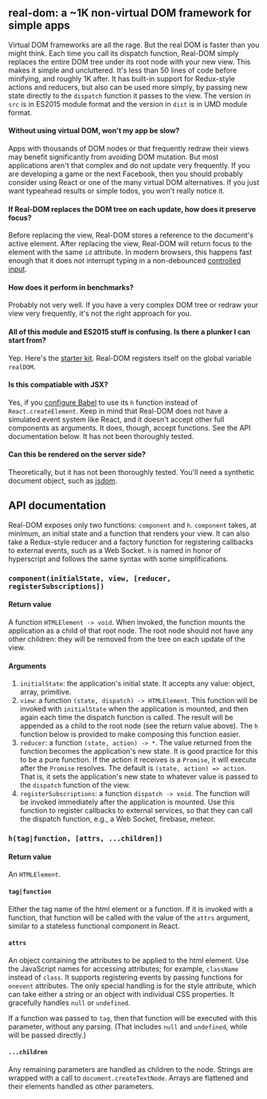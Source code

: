 ## real-dom: a ~1K non-virtual DOM framework for simple apps

Virtual DOM frameworks are all the rage. But the real DOM is faster than you might think. Each time you call its dispatch function, Real-DOM simply replaces the entire DOM tree under its root node with your new view. This makes it simple and uncluttered. It's less than 50 lines of code before minifying, and roughly 1K after. It has built-in support for Redux-style actions and reducers, but also can be used more simply, by passing new state directly to the `dispatch` function it passes to the view. The version in `src` is in ES2015 module format and the version in `dist` is in UMD module format.

#### Without using virtual DOM, won't my app be slow?
Apps with thousands of DOM nodes or that frequently redraw their views may benefit significantly from avoiding DOM mutation. But most applications aren't that complex and do not update very frequently. If you are developing a game or the next Facebook, then you should probably consider using React or one of the many virtual DOM alternatives. If you just want typeahead results or simple todos, you won't really notice it.

#### If Real-DOM replaces the DOM tree on each update, how does it preserve focus?
Before replacing the view, Real-DOM stores a reference to the document's active element. After replacing the view, Real-DOM will return focus to the element with the same `id` attribute. In modern browsers, this happens fast enough that it does not interrupt typing in a non-debounced [controlled input](https://facebook.github.io/react/docs/forms.html#controlled-components).

#### How does it perform in benchmarks?
Probably not very well. If you have a very complex DOM tree or redraw your view very frequently, it's not the right approach for you.

#### All of this module and ES2015 stuff is confusing. Is there a plunker I can start from?
Yep. Here's the [starter kit](https://plnkr.co/edit/yZv9QCX5GDkhb1fMDbQC). Real-DOM registers itself on the global variable `realDOM`.

#### Is this compatiable with JSX?
Yes, if you [configure Babel](https://babeljs.io/docs/plugins/transform-react-jsx/) to use its `h` function instead of `React.createElement`. Keep in mind that Real-DOM does not have a simulated event system like React, and it doesn't accept other full components as arguments. It does, though, accept functions. See the API documentation below. It has not been thoroughly tested.

#### Can this be rendered on the server side?
Theoretically, but it has not been thoroughly tested. You'll need a synthetic document object, such as [jsdom](https://github.com/tmpvar/jsdom).

## API documentation
Real-DOM exposes only two functions: `component` and `h`. `component` takes, at minimum, an initial state and a function that renders your view. It can also take a Redux-style reducer and a factory function for registering callbacks to external events, such as a Web Socket. `h` is named in honor of hyperscript and follows the same syntax with some simplifications.

### `component(initialState, view, [reducer, registerSubscriptions])`

#### Return value
A function `HTMLElement -> void`. When invoked, the function mounts the application as a child of that root node. The root node should not have any other children: they will be removed from the tree on each update of the view.

#### Arguments
1. `initialState`: the application's initial state. It accepts any value: object, array, primitive.
2. `view`: a function `(state, dispatch) -> HTMLElement`. This function will be invoked with `initialState` when the application is mounted, and then again each time the dispatch function is called. The result will be appended as a child to the root node (see the return value above). The `h` function below is provided to make composing this function easier.
3. `reducer`: a function `(state, action) -> *`. The value returned from the function becomes the application's new state. It is good practice for this to be a pure function. If the action it receives is a `Promise`, it will execute after the `Promise` resolves.  The default is `(state, action) => action`. That is, it sets the application's new state to whatever value is passed to the `dispatch` function of the view.
4. `registerSubscriptions`: a function `dispatch -> void`. The function will be invoked immediately after the application is mounted. Use this function to register callbacks to external services, so that they can call the dispatch function, e.g., a Web Socket, firebase, meteor.

### `h(tag|function, [attrs, ...children])`
#### Return value
An `HTMLElement`.

#### `tag|function`
Either the tag name of the html element or a function. If it is invoked with a function, that function will be called with the value of the `attrs` argument, similar to a stateless functional component in React.

#### `attrs`
An object containing the attributes to be applied to the html element. Use the JavaScript names for accessing attributes; for example, `className` instead of `class`. It supports registering events by passing functions for `onevent` attributes. The only special handling is for the style attribute, which can take either a string or an object with individual CSS properties. It gracefully handles `null` or `undefined`.

If a function was passed to `tag`, then that function will be executed with this parameter, without any parsing. (That includes `null` and `undefined`, while will be passed directly.)

#### `...children`
Any remaining parameters are handled as children to the node. Strings are wrapped with a call to `document.createTextNode`. Arrays are flattened and their elements handled as other parameters.
